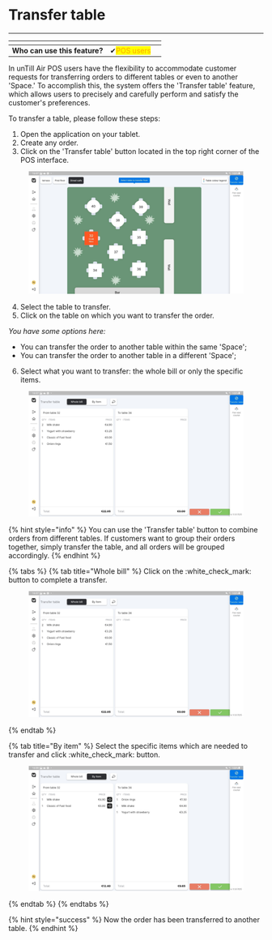 # Transfer table

***

<table data-card-size="large" data-view="cards"><thead><tr><th></th><th></th><th></th></tr></thead><tbody><tr><td><strong>Who can use this feature?</strong></td><td><span data-gb-custom-inline data-tag="emoji" data-code="2714">✔</span><mark style="color:orange;">POS users</mark></td><td></td></tr></tbody></table>

In unTill Air POS users have the flexibility to accommodate customer requests for transferring orders to different tables or even to another 'Space.' To accomplish this, the system offers the 'Transfer table' feature, which allows users to precisely and carefully perform and satisfy the customer's preferences.

To transfer a table, please follow these steps:

1. Open the application on your tablet.
2. Create any order.
3. Click on the 'Transfer table' button located in the top right corner of the POS interface.

<figure><img src="../../.gitbook/assets/transfer-able.jpeg" alt=""><figcaption></figcaption></figure>

4. Select the table to transfer.
5. Click on the table on which you want to transfer the order.

_You have some options here:_

* You can transfer the order to another table within the same 'Space';
* You can transfer the order to another table in a different 'Space';

6. Select what you want to transfer: the whole bill or only the specific items.

<figure><img src="../../.gitbook/assets/transfer-table2.jpeg" alt=""><figcaption></figcaption></figure>

{% hint style="info" %}
You can use the 'Transfer table' button to combine orders from different tables. If customers want to group their orders together, simply transfer the table, and all orders will be grouped accordingly.
{% endhint %}

{% tabs %}
{% tab title="Whole bill" %}
Click on the :white\_check\_mark: button to complete a transfer.

<div data-full-width="true">

<figure><img src="../../.gitbook/assets/transfer-table2.jpeg" alt=""><figcaption></figcaption></figure>

</div>
{% endtab %}

{% tab title="By item" %}
Select the specific items which are needed to transfer and click :white\_check\_mark: button.

<div data-full-width="true">

<figure><img src="../../.gitbook/assets/transfer-table3.jpeg" alt=""><figcaption></figcaption></figure>

</div>
{% endtab %}
{% endtabs %}

{% hint style="success" %}
Now the order has been transferred to another table.
{% endhint %}
